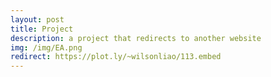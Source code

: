 ```yaml
---
layout: post
title: Project
description: a project that redirects to another website
img: /img/EA.png
redirect: https://plot.ly/~wilsonliao/113.embed
---
```

